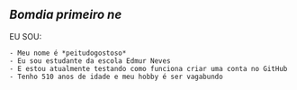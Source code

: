## _Bomdia primeiro ne_

EU SOU:

    - Meu nome é *peitudogostoso*
    - Eu sou estudante da escola Edmur Neves
    - E estou atualmente testando como funciona criar uma conta no GitHub
    - Tenho 510 anos de idade e meu hobby é ser vagabundo
